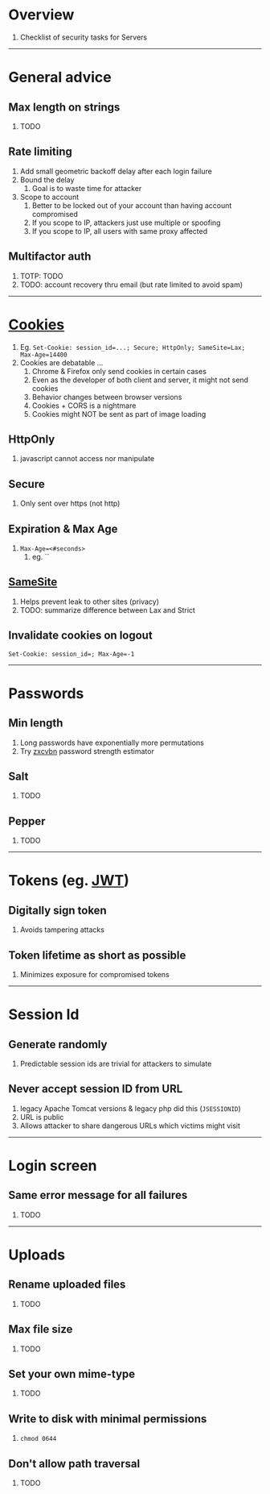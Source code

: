 # Overview
1. Checklist of security tasks for Servers


--------
# General advice

## Max length on strings
1. TODO


## Rate limiting
1. Add small geometric backoff delay after each login failure
1. Bound the delay
    1. Goal is to waste time for attacker
1. Scope to account
    1. Better to be locked out of your account than having account compromised
    1. If you scope to IP, attackers just use multiple or spoofing
    1. If you scope to IP, all users with same proxy affected


## Multifactor auth
1. TOTP: TODO
1. TODO: account recovery thru email (but rate limited to avoid spam)


--------
# [Cookies](https://developer.mozilla.org/en-US/docs/Web/HTTP/Cookies)
1. Eg. `Set-Cookie: session_id=...; Secure; HttpOnly; SameSite=Lax; Max-Age=14400`
1. Cookies are debatable ...
    1. Chrome & Firefox only send cookies in certain cases
    1. Even as the developer of both client and server, it might not send cookies
    1. Behavior changes between browser versions
    1. Cookies + CORS is a nightmare
    1. Cookies might NOT be sent as part of image loading


## HttpOnly
1. javascript cannot access nor manipulate


## Secure
1. Only sent over https (not http)


## Expiration & Max Age
1. `Max-Age=<#seconds>`
    1. eg. ``

## [SameSite](https://developer.mozilla.org/en-US/docs/Web/HTTP/Cookies#controlling_third-party_cookies_with_samesite)
1. Helps prevent leak to other sites (privacy)
1. TODO: summarize difference between Lax and Strict


## Invalidate cookies on logout
```
Set-Cookie: session_id=; Max-Age=-1
```


--------
# Passwords

## Min length
1. Long passwords have exponentially more permutations
1. Try [zxcvbn](https://github.com/dropbox/zxcvbn) password strength estimator

## Salt
1. TODO

## Pepper
1. TODO


--------
# Tokens (eg. [JWT](TODO))

## Digitally sign token
1. Avoids tampering attacks


## Token lifetime as short as possible
1. Minimizes exposure for compromised tokens


--------
# Session Id

## Generate randomly
1. Predictable session ids are trivial for attackers to simulate

## Never accept session ID from URL
1. legacy Apache Tomcat versions & legacy php did this (`JSESSIONID`)
1. URL is public
1. Allows attacker to share dangerous URLs which victims might visit


--------
# Login screen

## Same error message for all failures
1. TODO


--------
# Uploads

## Rename uploaded files
1. TODO

## Max file size
1. TODO

## Set your own mime-type
1. TODO

## Write to disk with minimal permissions
1. `chmod 0644`

## Don't allow path traversal
1. TODO
